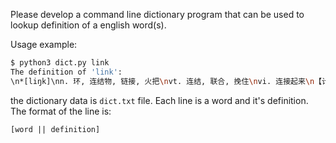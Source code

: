 
Please develop a command line dictionary program that can be used to lookup definition of a english word(s).

Usage example:
```bash
$ python3 dict.py link
The definition of 'link':
\n*[liŋk]\nn. 环, 连结物, 链接, 火把\nvt. 连结, 联合, 挽住\nvi. 连接起来\n【计】 连接, 链路\n【化】 环节\n【经】 环节, 连接, 联系
```

the dictionary data is `dict.txt` file. Each line is a word and it's definition. The format of the line is:
```
[word || definition]
```
